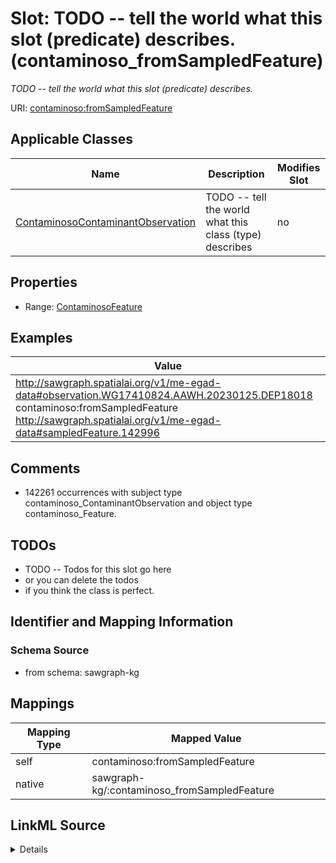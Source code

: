 

# Slot: TODO -- tell the world what this slot (predicate) describes. (contaminoso_fromSampledFeature)


_TODO -- tell the world what this slot (predicate) describes._





URI: [contaminoso:fromSampledFeature](http://sawgraph.spatialai.org/v1/contaminoso#fromSampledFeature)



<!-- no inheritance hierarchy -->





## Applicable Classes

| Name | Description | Modifies Slot |
| --- | --- | --- |
| [ContaminosoContaminantObservation](../classes/ContaminosoContaminantObservation.md) | TODO -- tell the world what this class (type) describes |  no  |







## Properties

* Range: [ContaminosoFeature](../classes/ContaminosoFeature.md)






## Examples

| Value |
| --- |
| http://sawgraph.spatialai.org/v1/me-egad-data#observation.WG17410824.AAWH.20230125.DEP18018 contaminoso:fromSampledFeature http://sawgraph.spatialai.org/v1/me-egad-data#sampledFeature.142996 |

## Comments

* 142261 occurrences with subject type contaminoso_ContaminantObservation and object type contaminoso_Feature.

## TODOs

* TODO -- Todos for this slot go here
* or you can delete the todos
* if you think the class is perfect.

## Identifier and Mapping Information







### Schema Source


* from schema: sawgraph-kg




## Mappings

| Mapping Type | Mapped Value |
| ---  | ---  |
| self | contaminoso:fromSampledFeature |
| native | sawgraph-kg/:contaminoso_fromSampledFeature |




## LinkML Source

<details>
```yaml
name: contaminoso_fromSampledFeature
description: TODO -- tell the world what this slot (predicate) describes.
title: TODO -- tell the world what this slot (predicate) describes.
todos:
- TODO -- Todos for this slot go here
- or you can delete the todos
- if you think the class is perfect.
comments:
- 142261 occurrences with subject type contaminoso_ContaminantObservation and object
  type contaminoso_Feature.
examples:
- value: http://sawgraph.spatialai.org/v1/me-egad-data#observation.WG17410824.AAWH.20230125.DEP18018
    contaminoso:fromSampledFeature http://sawgraph.spatialai.org/v1/me-egad-data#sampledFeature.142996
from_schema: sawgraph-kg
rank: 1000
slot_uri: contaminoso:fromSampledFeature
alias: contaminoso_fromSampledFeature
domain_of:
- contaminoso_ContaminantObservation
range: contaminoso_Feature

```
</details>